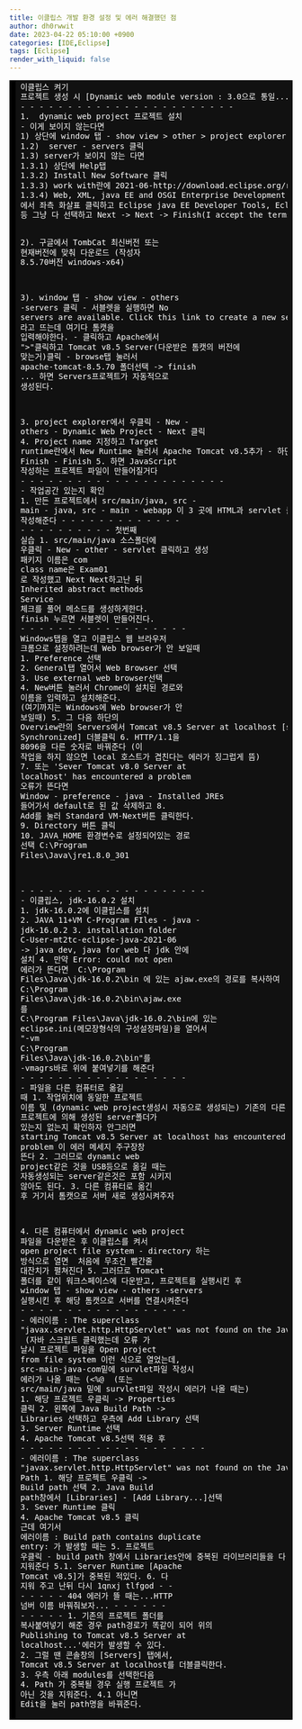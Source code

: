 ```yaml
---
title: 이클립스 개발 환경 설정 및 에러 해결했던 점
author: dh0rwwit
date: 2023-04-22 05:10:00 +0900
categories: [IDE,Eclipse]
tags: [Eclipse]
render_with_liquid: false
---
```


<!-- HTML generated using hilite.me -->
<div style="background: #111111; overflow:auto;width:auto;border:solid black;border-width:.1em .1em .1em .8em;padding:.2em .6em;"><pre style="margin: 0; line-height: 125%"><span style="color: #ffffff">이클립스 켜기 </span>
<span style="color: #ffffff">프로젝트 생성 시 [Dynamic web module version : 3.0으로 통일...해주자]</span>
<span style="color: #ffffff">- - - - - - - - - - - - - - - - - - - - - - -</span>
<span style="color: #ffffff">1.  dynamic web project 프로젝트 설치</span>
<span style="color: #ffffff">- 이게 보이지 않는다면</span>
<span style="color: #ffffff">1) 상단에 window 탭 - show view &gt; other &gt; project explorer</span>
<span style="color: #ffffff">1.2)  server - servers 클릭</span>
<span style="color: #ffffff">1.3) server가 보이지 않는 다면</span>
<span style="color: #ffffff">1.3.1) 상단에 Help탭</span>
<span style="color: #ffffff">1.3.2) Install New Software 클릭</span>
<span style="color: #ffffff">1.3.3) work with란에 2021-06-http://download.eclipse.org/release/2021-06</span>
<span style="color: #ffffff">1.3.4) Web, XML, java EE and OSGI Enterprise Development</span>
<span style="color: #ffffff">에서 좌측 화살표 클릭하고 Eclipse java EE Developer Tools, Eclipse Java Web Developer Tools, Eclise Web Developer Tools...</span>
<span style="color: #ffffff">등 그냥 다 선택하고 Next -&gt; Next -&gt; Finish(I accept the terms of the license agreements)</span>

<span style="color: #ffffff">2). 구글에서 TombCat 최신버전 또는 현재버전에 맞춰 다운로드</span>
<span style="color: #ffffff">(작성자 8.5.70버전 windows-x64)</span>

<span style="color: #ffffff">3). window 탭 - show view - others -servers 클릭</span>
<span style="color: #ffffff">- 서블렛을 실행하면 No servers are available. Click this link to create a new server...</span>
<span style="color: #ffffff">라고 뜨는데 여기다 톰캣을 입력해야한다.</span>
<span style="color: #ffffff">- 클릭하고 Apache에서 &quot;&gt;&quot;클릭하고 Tomcat v8.5 Server(다운받은 톰캣의 버전에 맞는거)클릭</span>
<span style="color: #ffffff">- browse탭 눌러서 apache-tomcat-8.5.70 폴더선택 -&gt; finish</span>
<span style="color: #ffffff">... 하면 Servers프로젝트가 자동적으로 생성된다.</span>

<span style="color: #ffffff">3. project explorer에서 우클릭 - New - others - Dynamic Web Project - Next 클릭</span>
<span style="color: #ffffff">4. Project name 지정하고 Target runtime란에서 New Runtime 눌러서 Apache Tomcat v8.5추가 - 하단Next - Finish - Finish</span>
<span style="color: #ffffff">5. 하면 JavaScript 작성하는 프로젝트 파일이 만들어질거다  </span>
<span style="color: #ffffff">- - - - - - - - - - - - - - - - - - - - - - -</span>
<span style="color: #ffffff">작업공간 있는지 확인</span>
<span style="color: #ffffff">1. 만든 프로젝트에서 src/main/java, src - main - java, src - main - webapp 이 3 곳에 HTML과 servlet 클래스를 작성해준다</span>
<span style="color: #ffffff">- - - - - - - - - - - - - - - - - - - - - - -</span>
<span style="color: #ffffff">첫번째 실습</span>
<span style="color: #ffffff">1. src/main/java 소스폴더에 우클릭 - New - other - servlet 클릭하고 생성</span>
<span style="color: #ffffff">패키지 이름은 com</span>
<span style="color: #ffffff">class name은 Exam01</span>
<span style="color: #ffffff">로 작성했고 Next Next하고난 뒤</span>
<span style="color: #ffffff">Inherited abstract methods</span>
<span style="color: #ffffff">Service</span>
<span style="color: #ffffff">체크를 풀어 메소드를 생성하게한다. </span>
<span style="color: #ffffff">finish 누르면 서블렛이 만들어진다.</span>
<span style="color: #ffffff">- - - - - - - - - - - - - - - - - -</span>
<span style="color: #ffffff">Windows탭을 열고 이클립스 웹 브라우저 크롬으로 설정하려는데 Web browser가 안 보일때</span>
<span style="color: #ffffff">1. Preference 선택</span>
<span style="color: #ffffff">2. General탭 열어서 Web Browser 선택</span>
<span style="color: #ffffff">3. Use external web browser선택</span>
<span style="color: #ffffff">4. New버튼 눌러서 Chrome이 설치된 경로와 이름을 입력하고 설치해준다.</span>
<span style="color: #ffffff">(여기까지는 Windows에 Web browser가 안 보일때)</span>
<span style="color: #ffffff">5. 그 다음 하단의 Overview란의 Servers에서 Tomcat v8.5 Server at localhost [stopped, Synchronized] 더블클릭</span>
<span style="color: #ffffff">6. HTTP/1.1을 8096을 다른 숫자로 바꿔준다</span>
<span style="color: #ffffff">(이 작업을 하지 않으면 local 호스트가 겹친다는 에러가 징그럽게 뜸)</span>
<span style="color: #ffffff">7. 또는 &#39;Sever Tomcat v8.0 Server at localhost&#39; has encountered a problem</span>
<span style="color: #ffffff">오류가 뜬다면</span>
<span style="color: #ffffff">Window - preference - java - Installed JREs 들어가서 default로 된 값 삭제하고</span>
<span style="color: #ffffff">8. Add를 눌러 Standard VM-Next버튼 클릭한다.</span>
<span style="color: #ffffff">9. Directory 버튼 클릭</span>
<span style="color: #ffffff">10. JAVA_HOME 환경변수로 설정되어있는 경로 선택</span>
<span style="color: #ffffff">C:\Program Files\Java\jre1.8.0_301</span>

<span style="color: #ffffff">- - - - - - - - - - - - - - - - - - - - -</span>
<span style="color: #ffffff">이클립스, jdk-16.0.2 설치</span>
<span style="color: #ffffff">1. jdk-16.0.2에 이클립스를 설치</span>
<span style="color: #ffffff">2. JAVA 11+VM C-Program FIles - java - jdk-16.0.2</span>
<span style="color: #ffffff">3. installation folder C-User-mt2tc-eclipse-java-2021-06</span>
<span style="color: #ffffff">-&gt; java dev, java for web 다 jdk 안에 설치</span>
<span style="color: #ffffff">4. 만약 Error: could not open 에러가 뜬다면 </span>
<span style="color: #ffffff">C:\Program Files\Java\jdk-16.0.2\bin 에 있는 ajaw.exe의 경로를 복사하여</span>
<span style="color: #ffffff">C:\Program Files\Java\jdk-16.0.2\bin\ajaw.exe</span>
<span style="color: #ffffff">를 </span>
<span style="color: #ffffff">C:\Program Files\Java\jdk-16.0.2\bin에 있는 eclipse.ini(메모장형식의 구성설정파일)을 열어서</span>
<span style="color: #ffffff">&quot;-vm</span>
<span style="color: #ffffff">C:\Program Files\Java\jdk-16.0.2\bin&quot;를</span>
<span style="color: #ffffff">-vmagrs바로 위에 붙여넣기를 해준다</span>
<span style="color: #ffffff">- - - - - - - - - - - - - - - - - - -</span>
<span style="color: #ffffff">파일을 다른 컴퓨터로 옮길 때</span>
<span style="color: #ffffff">1. 작업위치에 동일한 프로젝트 이름 및 (dynamic web project생성시 자동으로 생성되는) 기존의 다른 프로젝트에 의해 생성된</span>
<span style="color: #ffffff">server폴더가 있는지 없는지 확인하자</span>
<span style="color: #ffffff">안그러면 starting Tomcat v8.5 Server at localhost has encountered a problem</span>
<span style="color: #ffffff">이 에러 메세지 주구장창 뜬다</span>
<span style="color: #ffffff">2. 그러므로 dynamic web project같은 것을 USB등으로 옮길 때는</span>
<span style="color: #ffffff">자동생성되는 server같은것은 포함 시키지 않아도 된다.</span>
<span style="color: #ffffff">3. 다른 컴퓨터로 옮긴 후 거기서 톰캣으로 서버 새로 생성시켜주자</span>

<span style="color: #ffffff">4. 다른 컴퓨터에서 dynamic web project 파일을 다운받은 후 이클립스를 켜서 </span>
<span style="color: #ffffff">open project file system - directory 하는 방식으로 열면 </span>
<span style="color: #ffffff">처음에 무조건 빨간줄 대잔치가 펼쳐진다</span>
<span style="color: #ffffff">5. 그러므로 Tomcat 폴더를 같이 워크스페이스에 다운받고, 프로젝트를 실행시킨 후</span>
<span style="color: #ffffff">window 탭 - show view - others -servers 실행시킨 후 해당 톰캣으로 서버를 연결시켜준다</span>
<span style="color: #ffffff">- - - - - - - - - - - - - - - - - - -</span>
<span style="color: #ffffff">에러이름 : The superclass &quot;javax.servlet.http.HttpServlet&quot; was not found on the   Java Build Path </span>
<span style="color: #ffffff">(자바 스크립트 클릭했는데 오류 가 날시</span>
<span style="color: #ffffff">프로젝트 파일을 Open project from file system 이런 식으로 열었는데,  </span>
<span style="color: #ffffff">src-main-java-com밑에 survlet파일 작성시 에러가 나올 때는 (&lt;%@ </span>
<span style="color: #ffffff">(또는 src/main/java 밑에 survlet파일 작성시 에러가 나올 때는)</span>
<span style="color: #ffffff">1. 해당 프로젝트 우클릭 -&gt; Properties 클릭</span>
<span style="color: #ffffff">2. 왼쪽에 Java Build Path -&gt; Libraries 선택하고 우측에 Add Library 선택</span>
<span style="color: #ffffff">3. Server Runtime 선택</span>
<span style="color: #ffffff">4. Apache Tomcat v8.5선택 적용 후</span>
<span style="color: #ffffff">- - - - - - - - - - - - - - - - - - - - -</span>
<span style="color: #ffffff">에러이름 : The superclass &quot;javax.servlet.http.HttpServlet&quot; was not found on the   Java Build Path</span>
<span style="color: #ffffff">1. 해당 프로젝트 우클릭 -&gt; Build path 선택</span>
<span style="color: #ffffff">2. Java Build path창에서 [Libraries] - [Add Library...]선택</span>
<span style="color: #ffffff">3. Sever Runtime 클릭</span>
<span style="color: #ffffff">4. Apache Tomcat v8.5 클릭</span>
<span style="color: #ffffff">근데 여기서 </span>
<span style="color: #ffffff">에러이름 : Build path contains duplicate entry: 가 발생할 때는</span>
<span style="color: #ffffff">5. 프로젝트 우클릭 - build path 창에서 Libraries안에 중복된 라이브러리들을 다 지워준다</span>
<span style="color: #ffffff">5.1. Server Runtime [Apache Tomcat v8.5]가 중복된 적있다.</span>
<span style="color: #ffffff">6. 다 지워 주고 난뒤 다시 1qnxj tlfgod</span>
<span style="color: #ffffff">- - - - - - -</span>
<span style="color: #ffffff">404 에러가 뜰 때는...HTTP 넘버 이름 바꿔줘보자...</span>
<span style="color: #ffffff">- - - - - - - - - - -</span>
<span style="color: #ffffff">1. 기존의 프로젝트 폴더를 복사붙여넣기 해준 경우 path경로가 똑같이 되어 위의 </span>
<span style="color: #ffffff">Publishing to Tomcat v8.5 Server at localhost...&#39;에러가 발생할 수 있다.</span>
<span style="color: #ffffff">2. 그럴 땐 콘솔창의 [Servers] 탭에서, Tomcat v8.5 Server at localhost를 더블클릭한다.</span>
<span style="color: #ffffff">3. 우측 아래 modules를 선택한다음</span>
<span style="color: #ffffff">4. Path 가 중복될 경우 실행 프로젝트 가 아닌 것을 지워준다.</span>
<span style="color: #ffffff">4.1 아니면 Edit을 눌러 path명을 바꿔준다.</span>
</pre></div>
